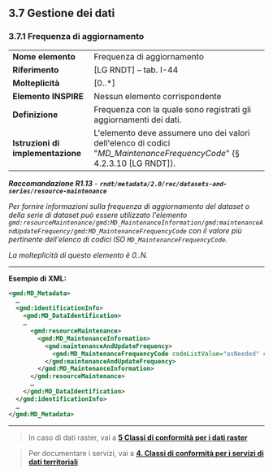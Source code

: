 ## 3.7 Gestione dei dati

### 3.7.1 Frequenza di aggiornamento

|  |  |
| --- | --- |
| **Nome elemento** | Frequenza di aggiornamento |
| **Riferimento** | [LG RNDT] – tab. I-44 |
| **Molteplicità** | [0..\*] |
| **Elemento INSPIRE** | Nessun elemento corrispondente |
| **Definizione** | Frequenza con la quale sono registrati gli aggiornamenti dei dati. |
| **Istruzioni di implementazione** | L&#39;elemento deve assumere uno dei valori dell&#39;elenco di codici &quot;_MD\_MaintenanceFrequencyCode_&quot; (§ 4.2.3.10 [LG RNDT]). |

***Raccomandazione R1.13** - **```rndt/metadata/2.0/rec/datasets-and-series/resource-maintenance```***

*Per fornire informazioni sulla frequenza di aggiornamento del dataset o della serie di dataset può essere utilizzato l&#39;elemento ```gmd:resourceMaintenance/gmd:MD_MaintenanceInformation/gmd:maintenanceAndUpdateFrequency/gmd:MD_MaintenanceFrequencyCode``` con il valore più pertinente dell&#39;elenco di codici ISO ```MD_MaintenanceFrequencyCode```.*

*La molteplicità di questo elemento è 0..N.*

---

**Esempio di XML:**

```xml
<gmd:MD_Metadata>
  …
  <gmd:identificationInfo>
    <gmd:MD_DataIdentification>
    …
      <gmd:resourceMaintenance>
        <gmd:MD_MaintenanceInformation>
          <gmd:maintenanceAndUpdateFrequency>
            <gmd:MD_MaintenanceFrequencyCode codeListValue="asNeeded" codeList="http://standards.iso.org/iso/19139/resources/gmxCodelists.xml#MD_MaintenanceFrequencyCode">quando necessario</gmd:MD_MaintenanceFrequencyCode>
          </gmd:maintenanceAndUpdateFrequency>
        </gmd:MD_MaintenanceInformation>
      </gmd:resourceMaintenance>
      …
    </gmd:MD_DataIdentification>
  </gmd:identificationInfo>
  …
</gmd:MD_Metadata>
```
---

> In caso di dati raster, vai a [**5 Classi di conformità per i dati raster**](../grid)

> Per documentare i servizi, vai a [**4. Classi di conformità per i servizi di dati territoriali**](../sds)
